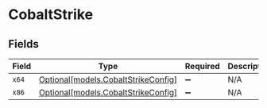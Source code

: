 # CobaltStrike


## Fields

| Field                                                                  | Type                                                                   | Required                                                               | Description                                                            |
| ---------------------------------------------------------------------- | ---------------------------------------------------------------------- | ---------------------------------------------------------------------- | ---------------------------------------------------------------------- |
| `x64`                                                                  | [Optional[models.CobaltStrikeConfig]](../models/cobaltstrikeconfig.md) | :heavy_minus_sign:                                                     | N/A                                                                    |
| `x86`                                                                  | [Optional[models.CobaltStrikeConfig]](../models/cobaltstrikeconfig.md) | :heavy_minus_sign:                                                     | N/A                                                                    |